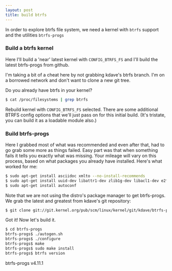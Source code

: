 ```yaml
---
layout: post
title: build btrfs
---
```

In order to explore btrfs file system, we need a kernel with ```btrfs``` support and the utilities ```btrfs-progs```

### Build a btrfs kernel

Here I'll build a 'near' latest kernel with ```CONFIG_BTRFS_FS``` and I'll build the latest btrfs-progs from github.

I'm taking a bit of a cheat here by not grabbing kdave's btrfs branch. I'm on a borrowed network and don't want to clone a new git tree. 

Do you already have btrfs in your kernel?

```sh
$ cat /proc/filesystems | grep btrfs
```

Rebuild kernel with `CONFIG_BTRFS_FS` selected.  There are some additional BTRFS config options that we'll just pass on for this initial build.  (It's tristate, you can build it as a loadable module also.)

### Build btrfs-progs

Here I grabbed most of what was recommended and even after that, had to go grab some more as things failed. Easy part was that when something fails it tells you exactly what was missing. Your mileage will vary on this process, based on what packages you already have installed. Here's what worked for me:

```sh
$ sudo apt-get install asciidoc xmlto --no-install-recommends
$ sudo apt-get install uuid-dev libattr1-dev zlib1g-dev libacl1-dev e2fslibs-dev libblkid-dev liblzo2-dev
$ sudo apt-get install autoconf
```

Note that we are not using the distro's package manager to get btrfs-progs. We grab the latest and greatest from kdave's git repository:
```sh
$ git clone git://git.kernel.org/pub/scm/linux/kernel/git/kdave/btrfs-progs.git
```
Got it!  Now let's build it.
```sh
$ cd btrfs-progs
btrfs-progs$ ./autogen.sh
btrfs-progs$ ./configure
btrfs-progs$ make
btrfs-progs$ sudo make install
btrfs-progs$ btrfs version
```
btrfs-progs v4.11.1

